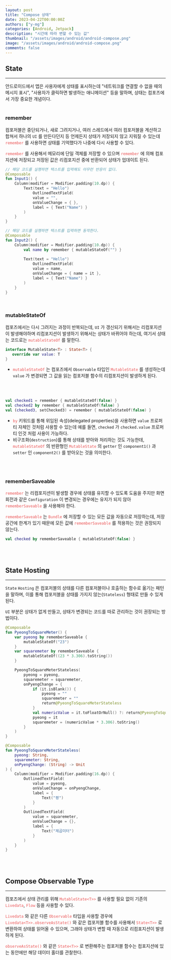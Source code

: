 ```yaml
---
layout: post
title: "Compose 상태"
date: 2023-04-22T00:00:00Z
authors: ["y-mg"]
categories: [Android, Jetpack]
description: "시간에 따라 변할 수 있는 값"
thumbnail: "/assets/images/android/android-compose.png"
image: "/assets/images/android/android-compose.png"
comments: false
---
```


## State
***
안드로이드에서 앱은 사용자에게 상태를 표시하는데 "네트워크를 연결할 수 없을 때의 메시지 표시", "사용자가 클릭하면 발생하는 애니메이션" 등을 말하며, 상태는 컴포즈에서 가장 중요한 개념이다.
<br/>
<br/>

### remember
컴포저블은 중단되거나, 새로 그려지거나, 여러 스레드에서 여러 컴포저블을 계산하고 합쳐서 하나의 `UI` 를 만든다던지 등 언제든지 상태가 저장되지 않고 지워질 수 있는데 <code style="color: #eb5657;">remember</code>  를 사용하면 상태를 기억했다가 나중에 다시 사용할 수 있다.
<br/>

<code style="color: #eb5657;">remember</code> 를 사용해서 메모리에 단일 객체를 저장할 수 있으며 <code style="color: #eb5657;">remember</code> 에 의해 컴포지션에 저장되고 저장된 값은 리컴포지션 중에 반환되어 상태가 업데이트 된다.
<br/>

```kotlin
// 해당 코드를 실행하면 텍스트를 입력해도 아무런 반응이 없다.
@Composable
fun Input1() {
    Column(modifier = Modifier.padding(10.dp)) {
        Text(text = "Hello")
            OutlinedTextField(
            value = "",
            onValueChange = { },
            label = { Text("Name") }
        )
    }
}

// 해당 코드를 실행하면 텍스트를 입력하면 동작한다.
@Composable
fun Input2() {
    Column(modifier = Modifier.padding(10.dp)) {
        val name by remember { mutableStateOf("") }
    
        Text(text = "Hello")
            OutlinedTextField(
            value = name,
            onValueChange = { name = it },
            label = { Text("Name") }
        )
    }
}
```
<br/>

### mutableStateOf
컴포즈에서는 다시 그려지는 과정이 반복되는데, `UI` 가 갱신되기 위해서는 리컴포지션이 발생해야하며 리컴포지션이 발생하기 위해서는 상태가 바뀌어야 하는데, 여기서 상태는 코드로는 <code style="color: #eb5657;">mutableStateOf</code> 를 말한다.
<br/>

```kotlin
interface MutableState<T> : State<T> {
   override var value: T
}
```
- <code style="color: #eb5657;">mutableStateOf</code> 는 컴포즈에서 `Observable` 타입인 <code style="color: #eb5657;">MutableState</code> 를 생성하는데 `value` 가 변경되면 그 값을 읽는 컴포저블 함수의 리컴포지션이 발생하게 된다.
<br/>
<br/>

```kotlin
val checked1 = remember { mutableStateOf(false) }
val checked2 by remember { mutableStateOf(false) }
val (checked3, setChecked3) = remember { mutableStateOf(false) }
```
- <code style="color: #eb5657;">by</code> 키워드를 통해 위임된 속성(delegated properties)을 사용하면 `value` 프로퍼티 자체인 것처럼 사용할 수 있는데 예를 들면, `checked` 가 `checked.value` 프로퍼티 인것 처럼 사용이 가능하다.
- 비구조화(`destruction`)를 통해 상태를 받아와 처리하는 것도 가능한데, <code style="color: #eb5657;">mutableStateOf</code> 의 반환형인 <code style="color: #eb5657;">MutableState</code> 의 `getter` 인 `component1()` 과 `setter` 인 `component2()` 를 받아오는 것을 의미한다.
<br/>
<br/>

### rememberSaveable
<code style="color: #eb5657;">remember</code> 는 리컴포지션이 발생할 경우에 상태를 유지할 수 있도록 도움을 주지만 화면 회전과 같은 `Configuration` 이 변경되는 경우에는 유지가 되지 않아 <code style="color: #eb5657;">rememberSaveable</code> 을 사용해야 한다.
<br/>

<code style="color: #eb5657;">rememberSaveable</code> 는 <code style="color: #eb5657;">Bundle</code> 에 저장할 수 있는 모든 값을 자동으로 저장하는데, 저장 공간에 한계가 있기 때문에 모든 값에 <code style="color: #eb5657;">rememberSaveable</code> 를 적용하는 것은 권장되지 않는다.
<br/>

```kotlin
val checked by rememberSaveable { mutableStateOf(false) }
```
<br/>
<br/>



## State Hosting
***
`State` `Hosting` 은 컴포저블의 상태를 다른 컴포저블이나 호출하는 함수로 옮기는 패턴을 말하며, 이를 통해 컴포저블을 상태를 가지지 않는(`Stateless`) 형태로 만들 수 있게 된다.
<br/>

`UI` 부분은 상태가 없게 만들고, 상태가 변경되는 코드를 따로 관리하는 것이 권장되는 방법이다.
<br/>

```kotlin
@Composable
fun PyeongToSquareMeter() {
    var pyeong by rememberSaveable {
        mutableStateOf("23")
    }
    var squaremeter by rememberSaveable {
        mutableStateOf((23 * 3.306).toString())
    }

    PyeongToSquareMeterStateless(
        pyeong = pyeong,
        squaremeter = squaremeter,
        onPyengChange = {
            if (it.isBlank()) {
                pyeong = ""
                squaremeter = ""
                return@PyeongToSquareMeterStateless
            }
            val numericValue = it.toFloatOrNull() ?: return@PyeongToSquareMeterStateless
            pyeong = it
            squaremeter = (numericValue * 3.306).toString()
        }
    )
}

@Composable
fun PyeongToSquareMeterStateless(
    pyeong: String,
    squaremeter: String,
    onPyengChange: (String) -> Unit
) {
    Column(modifier = Modifier.padding(16.dp)) {
        OutlinedTextField(
            value = pyeong,
            onValueChange = onPyengChange,
            label = {
                Text("평")
            }
        )
        OutlinedTextField(
            value = squaremeter,
            onValueChange = {},
            label = {
                Text("제곱미터")
            }
        )
    }
}
```
<br/>
<br/>



## Compose Observable Type
***
컴포즈에서 상태 관리를 위해 <code style="color: #eb5657;">MutableState&lt;T>&gt;</code> 를 사용할 필요 없이 기존의 <code style="color: #eb5657;">Livedata</code>, <code style="color: #eb5657;">Flow</code> 등을 사용할 수 있다.
<br/>

<code style="color: #eb5657;">Livedata</code> 와 같은 다른 <code style="color: #eb5657;">Observable</code> 타입을 사용할 경우에 <code style="color: #eb5657;">Livedata&lt;T>&gt;.observeAsState()</code> 와 같은 컴포저블 함수를 사용해서 <code style="color: #eb5657;">State&lt;T>&gt;</code> 로 변환하여 상태를 읽어올 수 있으며, 그래야 상태가 변할 때 자동으로 리컴포지션이 발생하게 된다.
<br/>

<code style="color: #eb5657;">observeAsState()</code> 와 같은 <code style="color: #eb5657;">State&lt;T>&gt;</code> 로 변환해주는 컴포저블 함수는 컴포지션에 있는 동안에만 해당 데이터 홀더를 관찰한다.
